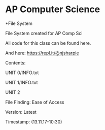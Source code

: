 # AP Computer Science
*File System

File System created for AP Comp Sci

All code for this class can be found here.

And here: https://repl.it/@njsharpie

Contents:

  UNIT 0/INFO.txt
  
  UNIT 1/INFO.txt
  
  UNIT 2
  
  
File Finding: Ease of Access

Version: Latest 

Timestamp: (13.11.17-10:30<AM>)
